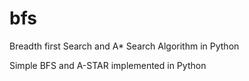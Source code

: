 # bfs
Breadth first Search and A* Search Algorithm in Python

Simple BFS and A-STAR implemented in Python
